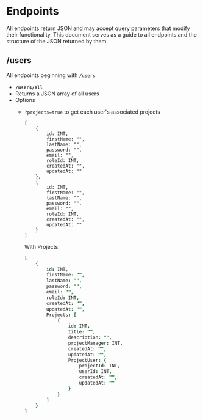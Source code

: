 # Endpoints 
All endpoints return JSON and may accept query parameters that modify their functionality. This document serves as a guide to all endpoints and the structure of the JSON returned by them.

## **/users** 
All endpoints beginning with `/users`

- **`/users/all`** 
- Returns a JSON array of all users 
- Options 
  - `?projects=true` to get each user's associated projects

    ```
    [
        {
            id: INT,
            firstName: "",
            lastName: "",
            password: "",
            email: "",
            roleId: INT,
            createdAt: "",
            updatedAt: ""
        },
        {
            id: INT,
            firstName: "",
            lastName: "",
            password: "",
            email: "",
            roleId: INT,
            createdAt: "",
            updatedAt: ""
        }
    ]
    ```

    With Projects:

    ```j
    [
        {
            id: INT,
            firstName: "",
            lastName: "",
            password: "",
            email: "",
            roleId: INT,
            createdAt: "",
            updatedAt: "",
            Projects: [
                {
                    id: INT,
                    title: "",
                    description: "",
                    projectManager: INT,
                    createdAt: "",
                    updatedAt: "",
                    ProjectUser: {
                        projectId: INT,
                        userId: INT,
                        createdAt: "",
                        updatedAt: ""
                    }
                }
            ]
        }
    ]
    ```